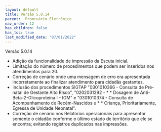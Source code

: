 ```yaml
---
layout: default
title: Versão 5.0.14
parent:  Prontuário Eletrônico
nav_order: 12
has_children: false
has_toc: true
last_modified_date: "07/01/2022"
---
```




Versão 5.0.14

* Adição da funcionalidade de impressão da Escuta inicial.
* Limitação do número de procedimentos que podem ser inseridos nos atendimentos para 20.
* Correção de cenário onde uma mensagem de erro era apresentada incorretamente ao finalizar atendimento para cidadãs gestantes.
* Inclusão dos procedimentos SIGTAP "0301010366 - Consulta de Pré-natal de Gestante Alto Risco", "0202031292 - * * Dosagem de Anti-Beta-2-Glicoproteína I - IGM" e "0301010374 - Consulta de Acompanhamento de Recém-Nascidos e * * Criança, Prioritariamente, Egressa de Unidade Neonatal".
* Correção de cenário nos Relatórios operacionais para apresentar somente o cidadão conforme o último estado de território que ele se encontra; evitando registros duplicados nas impressões.

